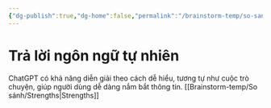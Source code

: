 ```yaml
---
{"dg-publish":true,"dg-home":false,"permalink":"/brainstorm-temp/so-sanh/tra-loi-ngon-ngu-tu-nhien/","dgPassFrontmatter":true,"noteIcon":"","updated":"2025-01-14T22:27:56.443+07:00"}
---
```


# Trả lời ngôn ngữ tự nhiên

ChatGPT có khả năng diễn giải theo cách dễ hiểu, tương tự như cuộc trò chuyện, giúp người dùng dễ dàng nắm bắt thông tin.
[[Brainstorm-temp/So sánh/Strengths\|Strengths]]